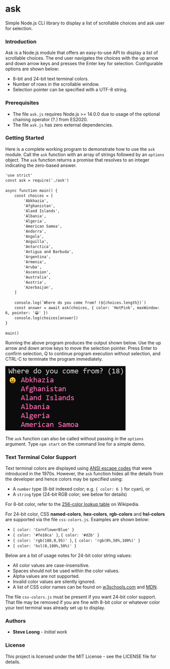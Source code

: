 # ask
Simple Node.js CLI library to display a list of scrollable choices and ask user for selection.

### Introduction
Ask is a Node.js module that offers an easy-to-use API to display a list of scrollable choices.
The end user navigates the choices with the up arrow and down arrow keys and presses the Enter
key for selection. Configurable options are shown below:
- 8-bit and 24-bit text terminal colors.
- Number of rows in the scrollable window.
- Selection pointer can be specified with a UTF-8 string.

### Prerequisites
- The file `ask.js` requires Node.js >= 14.0.0 due to usage of the optional chaining operator (?.) from ES2020.
- The file `ask.js` has zero external dependencies.

### Getting Started
Here is a complete working program to demonstrate how to use the `ask` module.
Call the `ask` function with an array of strings followed by an `options` object.
The `ask` function returns a promise that resolves to an integer indicating
the zero-based answer.

```
'use strict'
const ask = require('./ask')

async function main() {
    const choices = [
        'Abkhazia',
        'Afghanistan',
        'Aland Islands',
        'Albania',
        'Algeria',
        'American Samoa',
        'Andorra',
        'Angola',
        'Anguilla',
        'Antarctica',
        'Antigua and Barbuda',
        'Argentina',
        'Armenia',
        'Aruba',
        'Ascension',
        'Australia',
        'Austria',
        'Azerbaijan',
    ]

    console.log(`Where do you come from? (${choices.length})`)
    const answer = await ask(choices, { color: 'HotPink', maxWindow: 6, pointer: '😀' })
    console.log(choices[answer])
}

main()
```

Running the above program produces the output shown below. Use the up arrow and down arrow keys
to move the selection pointer. Press Enter to confirm selection, Q to continue program execution
without selection, and CTRL-C to terminate the program immediately.

![Screenshot](images/ask.png)

The `ask` function can also be called without passing in the `options` argument.
Type `npm start` on the command line for a simple demo.

### Text Terminal Color Support
Text terminal colors are displayed using
[ANSI escape codes](https://en.wikipedia.org/wiki/ANSI_escape_code) that were introduced in the 1970s.
However, the `ask` function hides all the details from the developer and hence colors may be
specified using:
- A `number` type (8-bit indexed color; e.g. `{ color: 6 }` for cyan), or
- A `string` type (24-bit RGB color; see below for details)

For 8-bit color, refer to the [256-color lookup table](https://en.wikipedia.org/wiki/ANSI_escape_code#8-bit)
on Wikipedia.

For 24-bit color, CSS **named-colors**, **hex-colors**, **rgb-colors** and **hsl-colors** are supported
via the file `css-colors.js`. Examples are shown below:
- `{ color: 'CornflowerBlue' }`
- `{ color: '#fe10ca' }`, `{ color: '#d2b' }`
- `{ color: 'rgb(188,0,95)' }`, `{ color: 'rgb(0%,50%,100%)' }`
- `{ color: 'hsl(0,100%,50%)' }`

Below are a list of usage notes for 24-bit color string values:
- All color values are case-insensitive.
- Spaces should not be used within the color values.
- Alpha values are not supported.
- Invalid color values are silently ignored.
- A list of CSS color names can be found on
  [w3schools.com](https://www.w3schools.com/cssref/css_colors.asp) and
  [MDN](https://developer.mozilla.org/en-US/docs/Web/CSS/color_value).

The file `css-colors.js` must be present if you want 24-bit color support. That file may be removed if
you are fine with 8-bit color or whatever color your text terminal was already set up to display.

### Authors
* **Steve Leong** - *Initial work*

### License
This project is licensed under the MIT License - see the LICENSE file for details.
